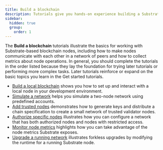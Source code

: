```yaml
---
title: Build a blockchain
description: Tutorials give you hands-on experience building a Substrate blockchain, adding features, submitting simple transactions, and observing node operations.
sidebar:
  hidden: true
  group:
    order: 1
---
```


The **Build a blockchain** tutorials illustrate the basics for working with Substrate-based blockchain nodes, including how to make nodes communicate with each other in a network of peers and how to collect metrics about node operations.
In general, you should complete the tutorials in the order listed because they lay the foundation for trying later tutorials or performing more complex tasks.
Later tutorials reinforce or expand on the basic topics you learn in the Get started tutorials.

- [Build a local blockchain](/tutorials/build-a-blockchain/build-local-blockchain/) shows you how to set up and interact with a local node in your development environment.
- [Simulate a network](/tutorials/build-a-blockchain/simulate-network/) helps you simulate a two-node network using predefined accounts.
- [Add trusted nodes](/tutorials/build-a-blockchain/add-trusted-nodes/) demonstrates how to generate keys and distribute a chain specification to create a small network of trusted validator nodes.
- [Authorize specific nodes](/tutorials/build-a-blockchain/authorize-specific-nodes/) illustrates how you can configure a network that has both authorized nodes and nodes with restricted access.
- [Monitor node metrics](/tutorials/build-a-blockchain/monitor-node-metrics/) highlights how you can take advantage of the node metrics Substrate exposes.
- [Upgrade a running network](/tutorials/build-a-blockchain/upgrade-a-running-network) illustrates forkless upgrades by modifying the runtime for a running Substrate node.
